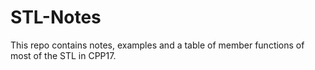 # STL-Notes
This repo contains notes, examples and a table of member functions of most of the STL in CPP17.  
